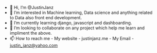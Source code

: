 - 👋 Hi, I’m @JustinJanz
- 👀 I’m interested in Machine learning, Data science and anything related to Data also front end development.
- 🌱 I’m currently learning django, javascript and dashboarding.
- 💞️ I’m looking to collaborate on any project which help me learn and impliment the above.
- 📫 How to reach me
          - My website - justinjanz.me
          - My Email - justin_janz@yahoo.com


